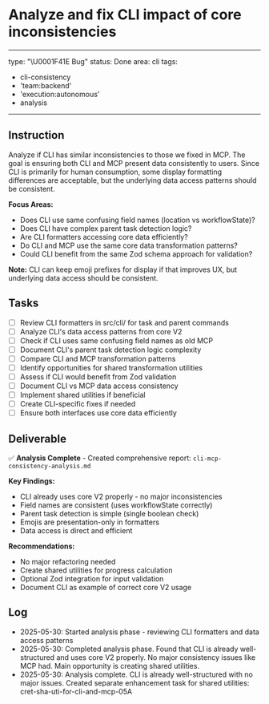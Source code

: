 # Analyze and fix CLI impact of core inconsistencies

---
type: "\U0001F41E Bug"
status: Done
area: cli
tags:
  - cli-consistency
  - 'team:backend'
  - 'execution:autonomous'
  - analysis
---


## Instruction
Analyze if CLI has similar inconsistencies to those we fixed in MCP. The goal is ensuring both CLI and MCP present data consistently to users. Since CLI is primarily for human consumption, some display formatting differences are acceptable, but the underlying data access patterns should be consistent.

**Focus Areas:**
- Does CLI use same confusing field names (location vs workflowState)?
- Does CLI have complex parent task detection logic?
- Are CLI formatters accessing core data efficiently?
- Do CLI and MCP use the same core data transformation patterns?
- Could CLI benefit from the same Zod schema approach for validation?

**Note:** CLI can keep emoji prefixes for display if that improves UX, but underlying data access should be consistent.

## Tasks
- [ ] Review CLI formatters in src/cli/ for task and parent commands
- [ ] Analyze CLI's data access patterns from core V2
- [ ] Check if CLI uses same confusing field names as old MCP
- [ ] Document CLI's parent task detection logic complexity
- [ ] Compare CLI and MCP transformation patterns
- [ ] Identify opportunities for shared transformation utilities
- [ ] Assess if CLI would benefit from Zod validation
- [ ] Document CLI vs MCP data access consistency
- [ ] Implement shared utilities if beneficial
- [ ] Create CLI-specific fixes if needed
- [ ] Ensure both interfaces use core data efficiently

## Deliverable
✅ **Analysis Complete** - Created comprehensive report: `cli-mcp-consistency-analysis.md`

**Key Findings:**
- CLI already uses core V2 properly - no major inconsistencies
- Field names are consistent (uses workflowState correctly)
- Parent task detection is simple (single boolean check)
- Emojis are presentation-only in formatters
- Data access is direct and efficient

**Recommendations:**
- No major refactoring needed
- Create shared utilities for progress calculation
- Optional Zod integration for input validation
- Document CLI as example of correct core V2 usage

## Log
- 2025-05-30: Started analysis phase - reviewing CLI formatters and data access patterns
- 2025-05-30: Completed analysis phase. Found that CLI is already well-structured and uses core V2 properly. No major consistency issues like MCP had. Main opportunity is creating shared utilities.
- 2025-05-30: Analysis complete. CLI is already well-structured with no major issues. Created separate enhancement task for shared utilities: cret-sha-uti-for-cli-and-mcp-05A
